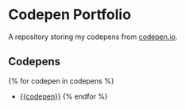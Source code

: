 # Codepen Portfolio

A repository storing my codepens from [codepen.io](https://codepen.io).

## Codepens

{% for codepen in codepens %}
- [{{codepen}}]({{codepen}})
{% endfor %}
